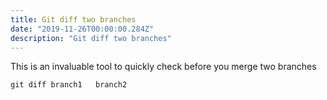 ```yaml
---
title: Git diff two branches
date: "2019-11-26T00:00:00.284Z"
description: "Git diff two branches"
---
```


This is an invaluable tool to quickly check before you merge two branches

```
git diff branch1   branch2
````

